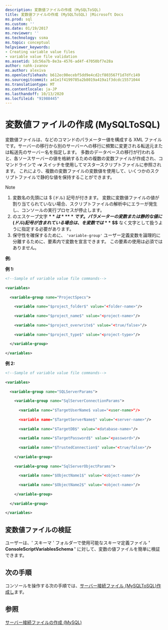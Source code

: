 ```yaml
---
description: 変数値ファイルの作成 (MySQLToSQL)
title: 変数値ファイルの作成 (MySQLToSQL) |Microsoft Docs
ms.prod: sql
ms.custom: ''
ms.date: 01/19/2017
ms.reviewer: ''
ms.technology: ssma
ms.topic: conceptual
helpviewer_keywords:
- Creating variable value files
- variable value file validation
ms.assetid: 1dc56a7b-8e3a-4576-ad4f-47050bf7e28a
author: nahk-ivanov
ms.author: alexiva
ms.openlocfilehash: b612ec00ecebf5dd9e4cd2cf803567f1d7dfc149
ms.sourcegitcommit: a41e1f4199785a2b8019a419a1f3dcdc15571044
ms.translationtype: MT
ms.contentlocale: ja-JP
ms.lasthandoff: 10/13/2020
ms.locfileid: "91988445"
---
```

# <a name="creating-variable-value-files-mysqltosql"></a>変数値ファイルの作成 (MySQLToSQL)
変数値ファイルは、などのコマンドのパラメーター値を構成する XML ファイルです。サーバーの移行から別のサーバーへの移行に頻繁に変更される転送元または転送先のサーバー名を指定します。 多数のデータベースの移行が行われると、各ソースサーバーの値を格納するための複数の変数ファイルが作成され、コマンドラインで **-v** スイッチを使用してマスタースクリプトファイルに参照されます。 これにより、複数の変数ファイルの変数値を使用して、いくつかのスクリプトファイルで静的な値を保持することができます。  
  
> [!NOTE]  
> 1.  変数名の先頭には $ (ドル) 記号が付きます。 変数に変数値ファイルの値が割り当てられていない場合、スクリプトファイルの解析中にエラーが発生し、コンソールの実行プロセスが停止します。  
> 2.  のエスケープ文字 **$** は **$$** です。 パラメーターの変数または静的な値に (ドル) 記号が含まれている場合は、を変数では **$** **$$** なく文字として扱うように指定する必要があります。  
> 3.  保守性を確保するために、 `'variable-group'` ユーザー定義変数を論理的に分離するために、要素内で変数を宣言できます。  この要素の使用は必須ではありません。  
  
**例:**  
  
**例 1:**  
  
```xml  
<!--Sample of variable value file commands-->  
  
<variables>  
  
  <variable-group name="ProjectSpecs">  
  
    <variable name="$project_folder$" value="<folder-name>"/>  
  
    <variable name="$project_name$" value="<project-name>"/>  
  
    <variable name="$project_overwrite$" value="<true/false>"/>  
  
    <variable name="$project_type$" value="<project-type>"/>  
  
  </variable-group>  
  
</variables>  
```  
**例 2:**  
  
```xml  
<!--Sample of variable value file commands-->  
  
<variables>  
  
  <variable-group name="SQLServerParams">  
  
    <variable-group name="SqlServerConnectionParams">  
  
      <variable name="$TargetUserName$ value="<user-name>"/>  
  
      <variable name="$TargetServerName$" value="<server-name>"/>  
  
      <variable name="$TargetDB$" value="<database-name>"/>  
  
      <variable name="$TargetPassword$" value="<password>"/>  
  
      <variable name="$TrustedConnection$" value="<true/false>"/>  
  
    </variable-group>  
  
    <variable-group name="SqlServerObjectParams">  
  
      <variable name="$ObjectName1$" value="<object-name>"/>  
  
      <variable name="$ObjectName2$" value="<object-name>"/>  
  
    </variable-group>  
  
  </variable-group>  
  
</variables>  
```  
  
## <a name="variable-value-file-validation"></a>変数値ファイルの検証  
ユーザーは、' スキーマ ' フォルダーで使用可能なスキーマ定義ファイル **' ConsoleScriptVariablesSchema '** に対して、変数の値ファイルを簡単に検証できます。  
  
## <a name="next-step"></a>次の手順  
コンソールを操作する次の手順では、[サーバー接続ファイル &#40;MySQLToSQL&#41;作成し](../../ssma/mysql/creating-the-server-connection-files-mysqltosql.md)ます。  
  
## <a name="see-also"></a>参照  
[サーバー接続ファイルの作成 (MySQL)](./creating-the-server-connection-files-mysqltosql.md)  
